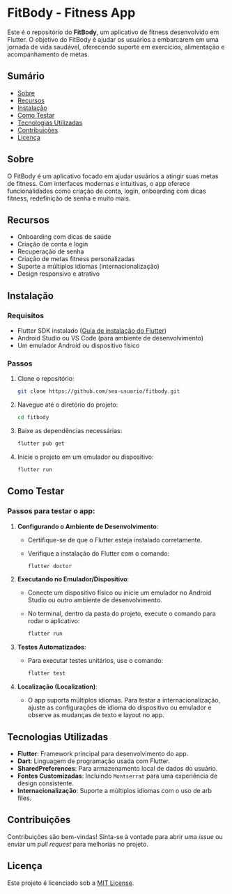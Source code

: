 
# FitBody - Fitness App

Este é o repositório do **FitBody**, um aplicativo de fitness desenvolvido em Flutter. O objetivo do FitBody é ajudar os usuários a embarcarem em uma jornada de vida saudável, oferecendo suporte em exercícios, alimentação e acompanhamento de metas.

## Sumário

- [Sobre](#sobre)
- [Recursos](#recursos)
- [Instalação](#instalacao)
- [Como Testar](#como-testar)
- [Tecnologias Utilizadas](#tecnologias-utilizadas)
- [Contribuições](#contribuicoes)
- [Licença](#licenca)

## Sobre

O FitBody é um aplicativo focado em ajudar usuários a atingir suas metas de fitness. Com interfaces modernas e intuitivas, o app oferece funcionalidades como criação de conta, login, onboarding com dicas fitness, redefinição de senha e muito mais.

## Recursos

- Onboarding com dicas de saúde
- Criação de conta e login
- Recuperação de senha
- Criação de metas fitness personalizadas
- Suporte a múltiplos idiomas (internacionalização)
- Design responsivo e atrativo



## Instalação

### Requisitos

- Flutter SDK instalado ([Guia de instalação do Flutter](https://flutter.dev/docs/get-started/install))
- Android Studio ou VS Code (para ambiente de desenvolvimento)
- Um emulador Android ou dispositivo físico

### Passos

1. Clone o repositório:

   ```bash
   git clone https://github.com/seu-usuario/fitbody.git
   ```

2. Navegue até o diretório do projeto:

   ```bash
   cd fitbody
   ```

3. Baixe as dependências necessárias:

   ```bash
   flutter pub get
   ```

4. Inicie o projeto em um emulador ou dispositivo:

   ```bash
   flutter run
   ```

## Como Testar

### Passos para testar o app:

1. **Configurando o Ambiente de Desenvolvimento**:
   - Certifique-se de que o Flutter esteja instalado corretamente.
   - Verifique a instalação do Flutter com o comando:

     ```bash
     flutter doctor
     ```

2. **Executando no Emulador/Dispositivo**:
   - Conecte um dispositivo físico ou inicie um emulador no Android Studio ou outro ambiente de desenvolvimento.
   - No terminal, dentro da pasta do projeto, execute o comando para rodar o aplicativo:

     ```bash
     flutter run
     ```

3. **Testes Automatizados**:
   - Para executar testes unitários, use o comando:

     ```bash
     flutter test
     ```

4. **Localização (Localization)**:
   - O app suporta múltiplos idiomas. Para testar a internacionalização, ajuste as configurações de idioma do dispositivo ou emulador e observe as mudanças de texto e layout no app.

## Tecnologias Utilizadas

- **Flutter**: Framework principal para desenvolvimento do app.
- **Dart**: Linguagem de programação usada com Flutter.
- **SharedPreferences**: Para armazenamento local de dados do usuário.
- **Fontes Customizadas**: Incluindo `Montserrat` para uma experiência de design consistente.
- **Internacionalização**: Suporte a múltiplos idiomas com o uso de arb files.

## Contribuições

Contribuições são bem-vindas! Sinta-se à vontade para abrir uma *issue* ou enviar um *pull request* para melhorias no projeto.

## Licença

Este projeto é licenciado sob a [MIT License](LICENSE).
